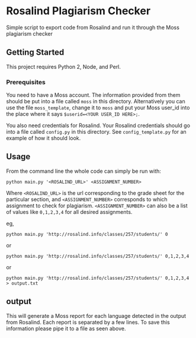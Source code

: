 # Rosalind Plagiarism Checker

Simple script to export code from Rosalind and run it through the Moss plagiarism checker

## Getting Started

This project requires Python 2, Node, and Perl.

### Prerequisites

You need to have a Moss account. The information provided from them should be put into a file called `moss` in this directory. Alternatively you can use the file `moss_template`, change it to `moss` and put your Moss user_id into the place where it says `$userid=<YOUR USER_ID HERE>;`.

You also need credentials for Rosalind. Your Rosalind credentials should go into a file called `config.py` in this directory. See `config_template.py` for an example of how it should look.

## Usage

From the command line the whole code can simply be run with:
```
python main.py '<ROSALIND_URL>' <ASSIGNMENT_NUMBER>
```
Where `<ROSALIND_URL>` is the url corresponding to the grade sheet for the particular section, and `<ASSIGNMENT_NUMBER>` corresponds to which assignment to check for plagiarism. `<ASSIGNMENT_NUMBER>` can also be a list of values like
`0,1,2,3,4` for all desired assignments.

eg,
```
python main.py 'http://rosalind.info/classes/257/students/' 0
```
or
```
python main.py 'http://rosalind.info/classes/257/students/' 0,1,2,3,4
```
or
```
python main.py 'http://rosalind.info/classes/257/students/' 0,1,2,3,4 > output.txt
```

## output
This will generate a Moss report for each language detected in the output from Rosalind. Each report is separated by a few lines. To save this information
please pipe it to a file as seen above.
